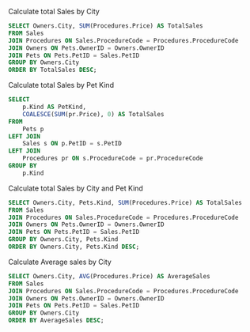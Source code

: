 Calculate total Sales by City
```SQL
SELECT Owners.City, SUM(Procedures.Price) AS TotalSales
FROM Sales 
JOIN Procedures ON Sales.ProcedureCode = Procedures.ProcedureCode 
JOIN Owners ON Pets.OwnerID = Owners.OwnerID
JOIN Pets ON Pets.PetID = Sales.PetID
GROUP BY Owners.City
ORDER BY TotalSales DESC;
```
Calculate total Sales by Pet Kind
```SQL
SELECT 
    p.Kind AS PetKind,
    COALESCE(SUM(pr.Price), 0) AS TotalSales
FROM 
    Pets p
LEFT JOIN 
    Sales s ON p.PetID = s.PetID
LEFT JOIN 
    Procedures pr ON s.ProcedureCode = pr.ProcedureCode
GROUP BY 
    p.Kind
```   
Calculate total Sales by City and Pet Kind 
```SQL
SELECT Owners.City, Pets.Kind, SUM(Procedures.Price) AS TotalSales
FROM Sales 
JOIN Procedures ON Sales.ProcedureCode = Procedures.ProcedureCode 
JOIN Owners ON Pets.OwnerID = Owners.OwnerID
JOIN Pets ON Pets.PetID = Sales.PetID
GROUP BY Owners.City, Pets.Kind
ORDER BY Owners.City, Pets.Kind DESC;
```
Calculate Average sales by City
```SQL
SELECT Owners.City, AVG(Procedures.Price) AS AverageSales
FROM Sales 
JOIN Procedures ON Sales.ProcedureCode = Procedures.ProcedureCode 
JOIN Owners ON Pets.OwnerID = Owners.OwnerID
JOIN Pets ON Pets.PetID = Sales.PetID
GROUP BY Owners.City
ORDER BY AverageSales DESC;
```
